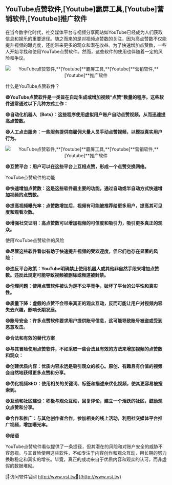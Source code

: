 ## **YouTube点赞软件,**[Youtube]**霸屏工具,**[Youtube]**营销软件,**[Youtube]**推广软件**

在当今数字化时代，社交媒体平台与视频分享网站如YouTube已经成为人们获取信息和娱乐的重要途径。随之而来的是对视频点赞数的关注，因为高点赞数不仅能提升视频的曝光度，还能带来更多的观众和潜在收益。为了快速增加点赞数，一些人开始寻找和使用YouTube点赞软件。然而，这些软件的使用也伴随着一定的风险和争议。

 <center><img src="https://vst.tw/MP4/tuiguang/png/5.png" alt="YouTube点赞软件,**[Youtube]**霸屏工具,**[Youtube]**营销软件,**[Youtube]**推广软件"></center>

什么是YouTube点赞软件？

**😄YouTube点赞软件是一类旨在自动生成或增加视频“点赞”数量的程序。这些软件通常通过以下几种方式工作：**

**😄自动化机器人（Bots）：这些程序使用虚拟用户账户自动点赞视频，从而迅速提高点赞数。**

**😄人工点击服务：一些服务提供商雇佣大量人员手动点赞视频，以模拟真实用户行为。**

 <center><img src="https://vst.tw/MP4/tuiguang/png/0.png" alt="YouTube点赞软件,**[Youtube]**霸屏工具,**[Youtube]**营销软件,**[Youtube]**推广软件"></center>

**😄互赞平台：用户可以在这些平台上互相点赞，形成一个点赞交换网络。**

YouTube点赞软件的功能

**😄快速增加点赞数：这是这些软件最主要的功能，通过自动或半自动方式快速增加视频的点赞数。**

**😄提高视频曝光率：点赞数增加后，视频有可能被推荐给更多用户，提高其可见度和观看次数。**

**😄增强社交证明：高点赞数可以增加视频的可信度和吸引力，吸引更多真正的观众。**

使用YouTube点赞软件的风险

**😄尽管这些软件看似有助于快速提升视频的受欢迎度，但它们也存在显著的风险：**

**😄违反平台政策：YouTube明确禁止使用机器人或其他非自然手段来增加点赞数。违反此规定可能导致视频被删除或频道被封禁。**

**😄伦理问题：使用点赞软件被认为是不公平竞争，破坏了平台的公平性和真实性。**

**😄质量下降：虚假的点赞不会带来真正的观众互动，反而可能让用户对视频内容失去兴趣，影响长期发展。**

**😄账号安全：许多点赞软件要求用户提供账号信息，这可能导致账号被盗或受到恶意攻击。**

**😄合法和有效的替代方案**

**😄与其冒险使用点赞软件，不如采取一些合法且有效的方法来增加视频的点赞数和观众：**

**😄创建优质内容：优质内容永远是吸引观众的核心。原创、有趣且有价值的视频会自然地获得更多点赞和分享。**

**😄优化视频SEO：使用相关的关键词、标签和描述来优化视频，使其更容易被搜索到。**

**😄互动和社区建设：积极与观众互动，回复评论，建立一个活跃的社区，鼓励观众点赞和分享。**

**😄合作和推广：与其他创作者合作，参加相关的线上活动，利用社交媒体平台推广视频，增加曝光率。**

**😄结语**

YouTube点赞软件看似提供了一条捷径，但其潜在的风险和对账户安全的威胁不容忽视。与其冒险使用这些软件，不如专注于内容创作和观众互动，用长期的努力换取稳定和真实的增长。毕竟，真正的成功来自于优质内容和观众的认可，而非虚假的数据堆砌。


[👻访问软件官网 http://www.vst.tw👻](http://www.vst.tw)
